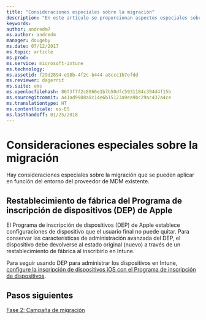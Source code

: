 ```yaml
---
title: "Consideraciones especiales sobre la migración"
description: "En este artículo se proporcionan aspectos especiales sobre la migración que deben considerarse antes de iniciar una campaña de migración."
keywords: 
author: andredm7
ms.author: andredm
manager: dougeby
ms.date: 07/12/2017
ms.topic: article
ms.prod: 
ms.service: microsoft-intune
ms.technology: 
ms.assetid: f29d2894-e98b-4f2c-b444-a8ccc1b7efdd
ms.reviewer: dagerrit
ms.suite: ems
ms.openlocfilehash: 86f3f7f2c8066e1b7b50dfc5931184c394d4f15b
ms.sourcegitcommit: a41ad9988a8c14e6b15123a9ea9bc29ac437a4ce
ms.translationtype: HT
ms.contentlocale: es-ES
ms.lasthandoff: 01/25/2018
---
```

# <a name="special-migration-considerations"></a>Consideraciones especiales sobre la migración

Hay consideraciones especiales sobre la migración que se pueden aplicar en función del entorno del proveedor de MDM existente.

## <a name="factory-reset-for-apples-device-enrollment-program-dep"></a>Restablecimiento de fábrica del Programa de inscripción de dispositivos (DEP) de Apple

El Programa de inscripción de dispositivos (DEP) de Apple establece configuraciones de dispositivo que el usuario final no puede quitar. Para conservar las características de administración avanzada del DEP, el dispositivo debe devolverse al estado original (nuevo) a través de un restablecimiento de fábrica al inscribirlo en Intune.

Para seguir usando DEP para administrar los dispositivos en Intune, [configure la inscripción de dispositivos iOS con el Programa de inscripción de dispositivos](device-enrollment-program-enroll-ios.md).


## <a name="next-steps"></a>Pasos siguientes

[Fase 2: Campaña de migración](migration-guide-campaign.md)
